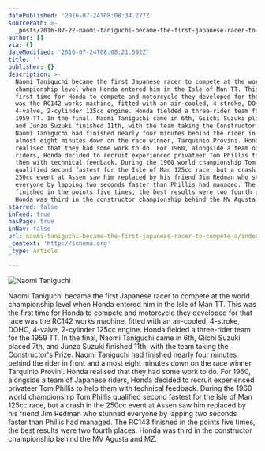 ```yaml
---
datePublished: '2016-07-24T08:08:34.277Z'
sourcePath: >-
  _posts/2016-07-22-naomi-taniguchi-became-the-first-japanese-racer-to-compete-a.md
author: []
via: {}
dateModified: '2016-07-24T08:08:21.592Z'
title: ''
publisher: {}
description: >-
  Naomi Taniguchi became the first Japanese racer to compete at the world
  championship level when Honda entered him in the Isle of Man TT. This was the
  first time for Honda to compete and motorcycle they developed for that race
  was the RC142 works machine, fitted with an air-cooled, 4-stroke, DOHC,
  4-valve, 2-cylinder 125cc engine. Honda fielded a three-rider team for the
  1959 TT. In the final, Naomi Taniguchi came in 6th, Giichi Suzuki placed 7th,
  and Junzo Suzuki finished 11th, with the team taking the Constructor’s Prize.
  Naomi Taniguchi had finished nearly four minutes behind the rider in front and
  almost eight minutes down on the race winner, Tarquinio Provini. Honda
  realised that they had some work to do. For 1960, alongside a team of Japanese
  riders, Honda decided to recruit experienced privateer Tom Phillis to help
  them with technical feedback. During the 1960 world championship Tom Phillis
  qualified second fastest for the Isle of Man 125cc race, but a crash in the
  250cc event at Assen saw him replaced by his friend Jim Redman who stunned
  everyone by lapping two seconds faster than Phillis had managed. The RC143
  finished in the points five times, the best results were two fourth places.
  Honda was third in the constructor championship behind the MV Agusta and MZ.
starred: false
inFeed: true
hasPage: true
inNav: false
url: naomi-taniguchi-became-the-first-japanese-racer-to-compete-a/index.html
_context: 'http://schema.org'
_type: Article

---
```

![Naomi Taniguchi](https://the-grid-user-content.s3-us-west-2.amazonaws.com/7315c2a9-34b6-40a7-aa50-15c2a4cdb390.jpg)

Naomi Taniguchi became the first Japanese racer to compete at the world championship level when Honda entered him in the Isle of Man TT. This was the first time for Honda to compete and motorcycle they developed for that race was the RC142 works machine, fitted with an air-cooled, 4-stroke, DOHC, 4-valve, 2-cylinder 125cc engine. Honda fielded a three-rider team for the 1959 TT. In the final, Naomi Taniguchi came in 6th, Giichi Suzuki placed 7th, and Junzo Suzuki finished 11th, with the team taking the Constructor's Prize. Naomi Taniguchi had finished nearly four minutes behind the rider in front and almost eight minutes down on the race winner, Tarquinio Provini. Honda realised that they had some work to do. For 1960, alongside a team of Japanese riders, Honda decided to recruit experienced privateer Tom Phillis to help them with technical feedback. During the 1960 world championship Tom Phillis qualified second fastest for the Isle of Man 125cc race, but a crash in the 250cc event at Assen saw him replaced by his friend Jim Redman who stunned everyone by lapping two seconds faster than Phillis had managed. The RC143 finished in the points five times, the best results were two fourth places. Honda was third in the constructor championship behind the MV Agusta and MZ.